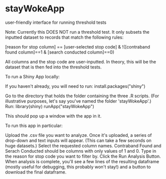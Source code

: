 # stayWokeApp
user-friendly interface for running threshold tests


Note: Currently this DOES NOT run a threshold test. It only subsets the inputted dataset to records that match the following 
rules:

[reason for stop column] == [user-selected stop code] & !([contraband found column]==1 & [search conducted column]==0)

All columns and the stop code are user-inputted. In theory, this will be the dataset that is then fed into the threshold tests.

To run a Shiny App locally:

If you haven't already, you will need to run:
install.packages("shiny")

Go to the directory that holds the folder containing the three .R scripts. (For illustrative purposes, let's say you've named 
the folder 'stayWokeApp'.)
Run:
library(shiny)
runApp("stayWokeApp")

This should pop up a window with the app in it.

To run this app in particular:

Upload the .csv file you want to analyze.
Once it's uploaded, a series of drop-down and text inputs will appear. (This can take a few seconds on huge datasets.) 
Select the requested column names. Contraband Found and Serach Conducted should be columns with only values of 1 and 0.
Type in the reason for stop code you want to filter by.
Click the Run Analysis Button.
When analysis is complete, you'll see a few lines of the resulting dataframe (mostly useful for debugging, this probably 
won't stay!) and a button to download the final dataframe.
